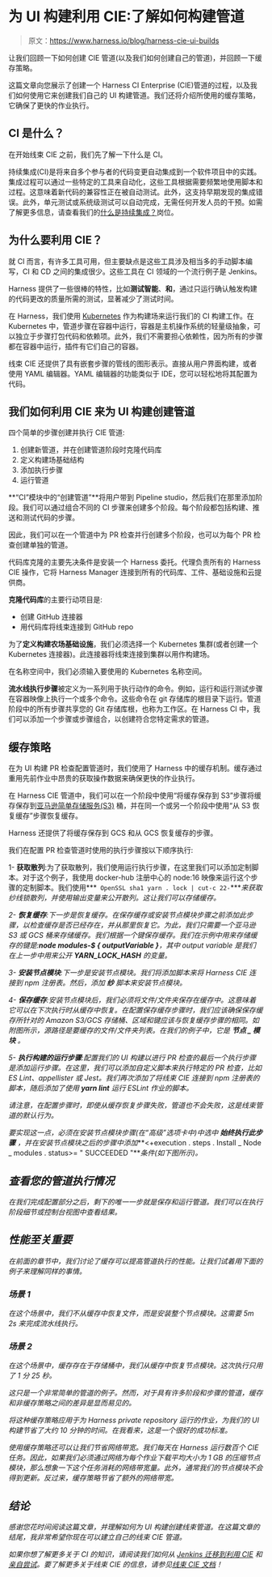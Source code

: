 # 为 UI 构建利用 CIE:了解如何构建管道

> 原文：<https://www.harness.io/blog/harness-cie-ui-builds>

让我们回顾一下如何创建 CIE 管道(以及我们如何创建自己的管道)，并回顾一下缓存策略。

这篇文章向您展示了创建一个 Harness CI Enterprise (CIE)管道的过程，以及我们如何使用它来创建我们自己的 UI 构建管道。我们还将介绍所使用的缓存策略，它确保了更快的作业执行。

## CI 是什么？

在开始线束 CIE 之前，我们先了解一下什么是 CI。

持续集成(CI)是将来自多个参与者的代码变更自动集成到一个软件项目中的实践。集成过程可以通过一些特定的工具来自动化，这些工具根据需要频繁地使用脚本和过程。这意味着新代码的兼容性正在被自动测试。此外，这支持早期发现的集成错误。此外，单元测试或系统级测试可以自动完成，无需任何开发人员的干预。如需了解更多信息，请查看我们的[什么是持续集成？](https://harness.io/blog/what-is-continuous-integration/)岗位。

## 为什么要利用 CIE？

就 CI 而言，有许多工具可用，但主要缺点是这些工具涉及相当多的手动脚本编写，CI 和 CD 之间的集成很少。这些工具在 CI 领域的一个流行例子是 Jenkins。

Harness 提供了一些很棒的特性，比如**测试智能**、**和**，通过只运行确认触发构建的代码更改的质量所需的测试，显著减少了测试时间。

在 Harness，我们使用 [Kubernetes](https://kubernetes.io/) 作为构建场来运行我们的 CI 构建工作。在 Kubernetes 中，管道步骤在容器中运行，容器是主机操作系统的轻量级抽象，可以独立于步骤打包代码和依赖项。此外，我们不需要担心依赖性，因为所有的步骤都在容器中运行，插件有它们自己的容器。

线束 CIE 还提供了具有嵌套步骤的管线的图形表示。直接从用户界面构建，或者使用 YAML 编辑器。YAML 编辑器的功能类似于 IDE，您可以轻松地将其配置为代码。

## 我们如何利用 CIE 来为 UI 构建创建管道

四个简单的步骤创建并执行 CIE 管道:

1.  创建新管道，并在创建管道阶段时克隆代码库
2.  定义构建场基础结构
3.  添加执行步骤
4.  运行管道

**“CI”模块中的“创建管道”**将用户带到 Pipeline studio，然后我们在那里添加阶段。我们可以通过组合不同的 CI 步骤来创建多个阶段。每个阶段都包括构建、推送和测试代码的步骤。

因此，我们可以在一个管道中为 PR 检查并行创建多个阶段，也可以为每个 PR 检查创建单独的管道。

代码库克隆的主要先决条件是安装一个 Harness 委托。代理负责所有的 Harness CIE 操作，它将 Harness Manager 连接到所有的代码库、工件、基础设施和云提供商。

**克隆代码库**的主要行动项目是:

*   创建 GitHub 连接器
*   用代码库将线束连接到 GitHub repo

为了**定义构建农场基础设施**，我们必须选择一个 Kubernetes 集群(或者创建一个 Kubernetes 连接器)。此连接器将线束连接到集群以用作构建场。

在名称空间中，我们必须输入要使用的 Kubernetes 名称空间。

**流水线执行步骤**被定义为一系列用于执行动作的命令。例如，运行和运行测试步骤在容器映像上执行一个或多个命令。这些命令在 git 存储库的根目录下运行。管道阶段中的所有步骤共享您的 Git 存储库根，也称为工作区。在 Harness CI 中，我们可以添加一个步骤或步骤组合，以创建符合您特定需求的管道。

## 缓存策略

在为 UI 构建 PR 检查配置管道时，我们使用了 Harness 中的缓存机制。缓存通过重用先前作业中昂贵的获取操作数据来确保更快的作业执行。

在 Harness CIE 管道中，我们可以在一个阶段中使用“将缓存保存到 S3”步骤将缓存保存到[亚马逊简单存储服务(S3)](https://aws.amazon.com/s3/) 桶，并在同一个或另一个阶段中使用“从 S3 恢复缓存”步骤恢复缓存。

Harness 还提供了将缓存保存到 GCS 和从 GCS 恢复缓存的步骤。

我们在配置 PR 检查管道时使用的执行步骤按以下顺序执行:

1- **获取散列**:为了获取散列，我们使用运行执行步骤，在这里我们可以添加定制脚本。对于这个例子，我使用 docker-hub 注册中心的 node:16 映像来运行这个步骤的定制脚本。我们使用***` OpenSSL sha1 yarn . lock | cut-c 22-`****来获取纱线锁散列，并使用输出变量来公开散列。这让我们可以存储缓存。*

*2- **恢复缓存**:下一步是恢复缓存。在保存缓存或安装节点模块步骤之前添加此步骤，以检查缓存是否已经存在，并从那里恢复它。为此，我们只需要一个亚马逊 S3 或 GCS 桶来存储缓存。我们根据一个键保存缓存。我们在示例中用来存储缓存的键是:***node modules-$ { outputVariable }***，其中 output variable 是我们在上一步中用来公开 ***YARN_LOCK_HASH*** 的变量。*

*3- **安装节点模块**:下一步是安装节点模块。我们将添加脚本来将 Harness CIE 连接到 npm 注册表。然后，添加 ***纱*** 脚本来安装节点模块。*

*4- **保存缓存**:安装节点模块后，我们必须将文件/文件夹保存在缓存中。这意味着它可以在下次执行时从缓存中恢复。在配置保存缓存步骤时，我们应该确保保存缓存所针对的 Amazon S3/GCS 存储桶、区域和键应该与恢复缓存步骤的相同。如附图所示，源路径是要缓存的文件/文件夹列表。在我们的例子中，它是 ***节点 _ 模块*** 。*

*5- **执行构建的运行步骤**:配置我们的 UI 构建以进行 PR 检查的最后一个执行步骤是添加运行步骤。在这里，我们可以添加自定义脚本来执行特定的 PR 检查，比如 ES Lint、appellister 或 Jest。我们再次添加了将线束 CIE 连接到 npm 注册表的脚本，随后添加了使用 ***yarn lint*** 运行 ESLint 作业的脚本。*

*请注意，在配置步骤时，即使从缓存恢复步骤失败，管道也不会失败，这是线束管道的默认行为。*

*要实现这一点，必须在安装节点模块步骤(在“高级”选项卡中)中选中 ***始终执行此步骤*** ，并在安装节点模块之后的步骤中添加***<+execution . steps . Install _ Node _ modules . status>= " SUCCEEDED "***条件(如下图所示)。*

## *查看您的管道执行情况*

*在我们完成配置部分之后，剩下的唯一一步就是保存和运行管道。我们可以在执行阶段细节或控制台视图中查看结果。*

## *性能至关重要*

*在前面的章节中，我们讨论了缓存可以提高管道执行的性能。让我们试着用下面的例子来理解同样的事情。*

### *场景 1*

*在这个场景中，我们不从缓存中恢复文件，而是安装整个节点模块。这需要 5m 2s 来完成流水线执行。*

### *场景 2*

*在这个场景中，缓存存在于存储桶中，我们从缓存中恢复节点模块。这次执行只用了 1 分 25 秒。*

*这只是一个非常简单的管道的例子。然而，对于具有许多阶段和步骤的管道，缓存和非缓存策略之间的差异是显而易见的。*

*将这种缓存策略应用于为 Harness private repository 运行的作业，为我们的 UI 构建节省了大约 10 分钟的时间。在我看来，这是一个很好的成功标准。*

*使用缓存策略还可以让我们节省网络带宽。我们每天在 Harness 运行数百个 CIE 任务。因此，如果我们必须通过网络为每个作业下载平均大小为 1 GB 的压缩节点模块，那么想象一下这个任务消耗的网络带宽量。此外，通常我们的节点模块不会得到更新。反过来，缓存策略节省了额外的网络带宽。*

## *结论*

*感谢您花时间阅读这篇文章，并理解如何为 UI 构建创建线束管道。在这篇文章的结尾，我非常希望你现在可以建立自己的线束 CIE 管道。*

*如果你想了解更多关于 CI 的知识，请阅读我们如何从 [Jenkins 迁移到利用 CIE](https://harness.io/blog/jenkins-to-cie-journey/) 和[亲自尝试](https://app.harness.io/auth/#/signup/?module=ci)。要了解更多关于线束 CIE 的信息，请参见[线束 CIE 文档](https://ngdocs.harness.io/category/zgffarnh1m-ci-category)！*